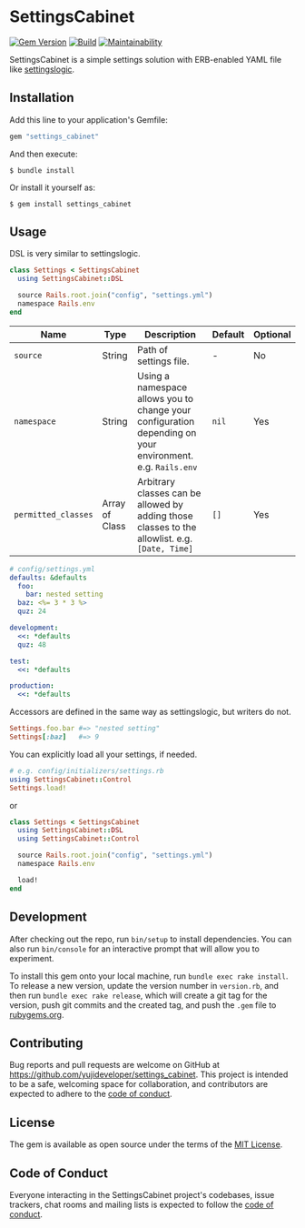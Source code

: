 # SettingsCabinet

[![Gem Version](https://badge.fury.io/rb/settings_cabinet.svg)](https://badge.fury.io/rb/settings_cabinet)
[![Build](https://github.com/yujideveloper/settings_cabinet/actions/workflows/main.yml/badge.svg)](https://github.com/yujideveloper/settings_cabinet/actions/workflows/main.yml)
[![Maintainability](https://api.codeclimate.com/v1/badges/9b3e8a9816ade4c40398/maintainability)](https://codeclimate.com/github/yujideveloper/settings_cabinet/maintainability)

SettingsCabinet is a simple settings solution with ERB-enabled YAML file like [settingslogic](https://github.com/settingslogic/settingslogic).

## Installation

Add this line to your application's Gemfile:

```ruby
gem "settings_cabinet"
```

And then execute:

    $ bundle install

Or install it yourself as:

    $ gem install settings_cabinet

## Usage

DSL is very similar to settingslogic.

```ruby
class Settings < SettingsCabinet
  using SettingsCabinet::DSL

  source Rails.root.join("config", "settings.yml")
  namespace Rails.env
end
```

| Name | Type | Description | Default | Optional |
|--|--|--|--|--|
| `source` | String | Path of settings file. | - | No |
| `namespace` | String | Using a namespace allows you to change your configuration depending on your environment. e.g. `Rails.env` | `nil` | Yes |
| `permitted_classes` | Array of Class | Arbitrary classes can be allowed by adding those classes to the allowlist. e.g. `[Date, Time]` | `[]` | Yes |


```yaml
# config/settings.yml
defaults: &defaults
  foo:
    bar: nested setting
  baz: <%= 3 * 3 %>
  quz: 24

development:
  <<: *defaults
  quz: 48

test:
  <<: *defaults

production:
  <<: *defaults
```

Accessors are defined in the same way as settingslogic, but writers do not.
```ruby
Settings.foo.bar #=> "nested setting"
Settings[:baz]   #=> 9
```

You can explicitly load all your settings, if needed.
```ruby
# e.g. config/initializers/settings.rb
using SettingsCabinet::Control
Settings.load!
```
or
```ruby
class Settings < SettingsCabinet
  using SettingsCabinet::DSL
  using SettingsCabinet::Control

  source Rails.root.join("config", "settings.yml")
  namespace Rails.env

  load!
end
```

## Development

After checking out the repo, run `bin/setup` to install dependencies. You can also run `bin/console` for an interactive prompt that will allow you to experiment.

To install this gem onto your local machine, run `bundle exec rake install`. To release a new version, update the version number in `version.rb`, and then run `bundle exec rake release`, which will create a git tag for the version, push git commits and the created tag, and push the `.gem` file to [rubygems.org](https://rubygems.org).

## Contributing

Bug reports and pull requests are welcome on GitHub at https://github.com/yujideveloper/settings_cabinet. This project is intended to be a safe, welcoming space for collaboration, and contributors are expected to adhere to the [code of conduct](https://github.com/yujideveloper/settings_cabinet/blob/main/CODE_OF_CONDUCT.md).

## License

The gem is available as open source under the terms of the [MIT License](https://opensource.org/licenses/MIT).

## Code of Conduct

Everyone interacting in the SettingsCabinet project's codebases, issue trackers, chat rooms and mailing lists is expected to follow the [code of conduct](https://github.com/yujideveloper/settings_cabinet/blob/main/CODE_OF_CONDUCT.md).
